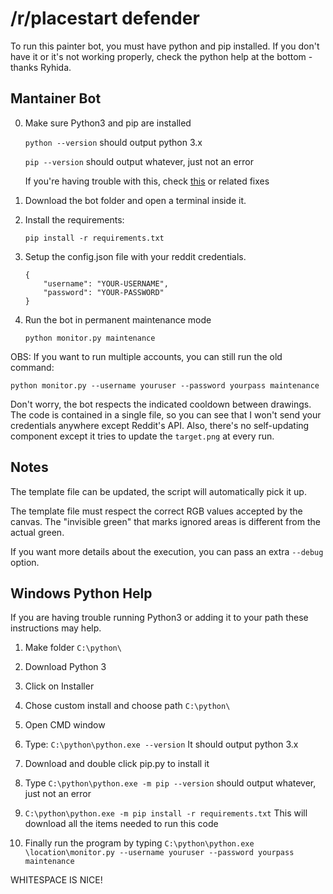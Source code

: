 # /r/placestart defender

To run this painter bot, you must have python and pip installed.
If you don't have it or it's not working properly, check the python help at the bottom - thanks Ryhida.

## Mantainer Bot

0. Make sure Python3 and pip are installed

    `python --version` should output python 3.x

    `pip --version` should output whatever, just not an error

    If you're having trouble with this, check [this](http://stackoverflow.com/questions/23708898/pip-is-not-recognized-as-an-internal-or-external-command) or related fixes


1. Download the bot folder and open a terminal inside it.

2. Install the requirements:

    `pip install -r requirements.txt`

3. Setup the config.json file with your reddit credentials.

    ```
    {
        "username": "YOUR-USERNAME",
        "password": "YOUR-PASSWORD"
    }
    ```

4. Run the bot in permanent maintenance mode

    `python monitor.py maintenance`

OBS: If you want to run multiple accounts, you can still run the old command:
    
`python monitor.py --username youruser --password yourpass maintenance`

Don't worry, the bot respects the indicated cooldown between drawings.
The code is contained in a single file, so you can see that I won't send your credentials anywhere except Reddit's API. Also, there's no self-updating component except it tries to update the `target.png` at every run.

## Notes

The template file can be updated, the script will automatically pick it up.

The template file must respect the correct RGB values accepted by the canvas. The "invisible green" that marks ignored areas is different from the actual green.

If you want more details about the execution, you can pass an extra `--debug` option.

## Windows Python Help

If you are having trouble running Python3 or adding it to your path these instructions may help.

1. Make folder `C:\python\`

1. Download Python 3

1. Click on Installer

1. Chose custom install and choose path `C:\python\`

1. Open CMD window

1. Type: `C:\python\python.exe --version` It should output python 3.x

1. Download and double click pip.py to install it

1. Type `C:\python\python.exe -m pip --version` should output whatever, just not an error

1. `C:\python\python.exe -m pip install -r requirements.txt` This will download all the items needed to run this code

1. Finally run the program by typing `C:\python\python.exe \location\monitor.py --username youruser --password yourpass maintenance`



WHITESPACE IS NICE!
